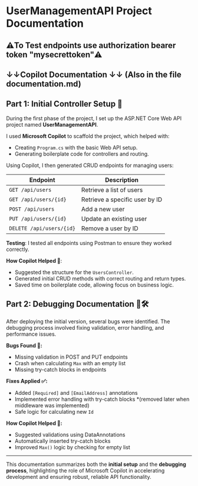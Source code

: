 # UserManagementAPI Project Documentation

## ⚠️To Test endpoints use authorization bearer token "mysecrettoken"⚠️

## ↓↓Copilot Documentation ↓↓ (Also in the file documentation.md)

## Part 1: Initial Controller Setup 🚀

During the first phase of the project, I set up the ASP.NET Core Web API project named **UserManagementAPI**.  

I used **Microsoft Copilot** to scaffold the project, which helped with:  
- Creating `Program.cs` with the basic Web API setup.  
- Generating boilerplate code for controllers and routing.  

Using Copilot, I then generated CRUD endpoints for managing users:

| Endpoint | Description |
|----------|-------------|
| `GET /api/users` | Retrieve a list of users |
| `GET /api/users/{id}` | Retrieve a specific user by ID |
| `POST /api/users` | Add a new user |
| `PUT /api/users/{id}` | Update an existing user |
| `DELETE /api/users/{id}` | Remove a user by ID |

**Testing**: I tested all endpoints using Postman to ensure they worked correctly.  

**How Copilot Helped 🤖**:  
- Suggested the structure for the `UsersController`.  
- Generated initial CRUD methods with correct routing and return types.  
- Saved time on boilerplate code, allowing focus on business logic.  

## Part 2: Debugging Documentation 🐛🛠️

After deploying the initial version, several bugs were identified. The debugging process involved fixing validation, error handling, and performance issues.

**Bugs Found 🐞:**  
- Missing validation in POST and PUT endpoints   
- Crash when calculating `Max` with an empty list  
- Missing try-catch blocks in endpoints   

**Fixes Applied ✅:**  
- Added `[Required]` and `[EmailAddress]` annotations  
- Implemented error handling with try-catch blocks  *(removed later when middleware was implemented)
- Safe logic for calculating new `Id`   

**How Copilot Helped 🤖:**
- Suggested validations using DataAnnotations  
- Automatically inserted try-catch blocks   
- Improved `Max()` logic by checking for empty list   

---

This documentation summarizes both the **initial setup** and the **debugging process**, highlighting the role of Microsoft Copilot in accelerating development and ensuring robust, reliable API functionality.
